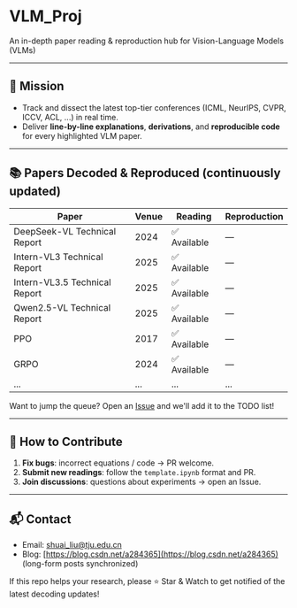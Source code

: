 # VLM_Proj

An in-depth paper reading & reproduction hub for Vision-Language Models (VLMs)

---

## 🎯 Mission
- Track and dissect the latest top-tier conferences (ICML, NeurIPS, CVPR, ICCV, ACL, ...) in real time.
- Deliver **line-by-line explanations**, **derivations**, and **reproducible code** for every highlighted VLM paper.

---

## 📚 Papers Decoded & Reproduced (continuously updated)
| Paper | Venue | Reading | Reproduction |
|---|---|---|---|
| DeepSeek-VL Technical Report | 2024 | ✅ Available | — |
| Intern-VL3 Technical Report | 2025 | ✅ Available | — |
| Intern-VL3.5 Technical Report | 2025 | ✅ Available | — |
| Qwen2.5-VL Technical Report | 2025 | ✅ Available | — |
| PPO | 2017 | ✅ Available | — |
| GRPO | 2024 | ✅ Available | — |
| ... | ... | ... | ... |

Want to jump the queue? Open an [Issue](https://github.com/YOUR_NAME/VLM_Proj/issues) and we'll add it to the TODO list!

---

## 🤝 How to Contribute
1. **Fix bugs**: incorrect equations / code → PR welcome.
2. **Submit new readings**: follow the `template.ipynb` format and PR.
3. **Join discussions**: questions about experiments → open an Issue.

---

## 📬 Contact
- Email: shuai_liu@tju.edu.cn
- Blog: [https://blog.csdn.net/a284365](https://blog.csdn.net/a284365) (long-form posts synchronized)

If this repo helps your research, please ⭐ Star & Watch to get notified of the latest decoding updates!
